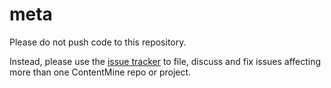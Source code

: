 # meta

Please do not push code to this repository.

Instead, please use the [issue tracker](https://github.com/ContentMine/meta/issues) to file, discuss and fix issues affecting more than one ContentMine repo or project.
